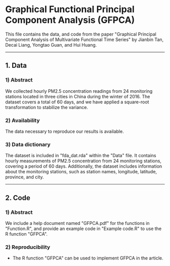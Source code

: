 #  Graphical Functional Principal Component Analysis (GFPCA)

This file contains the data, and code from the paper "Graphical Principal Component Analysis of Multivariate Functional Time Series" by Jianbin Tan, Decai Liang, Yongtao Guan, and Hui Huang.


------------------------------------------------------------------------------------------------------------------------------------------------------------------------------------------------------------------------------------------------
## 1.  Data
### 1) Abstract

We collected hourly PM2.5 concentration readings from 24 monitoring stations located in three cities in China during the winter of 2016. The dataset covers a total of 60 days, and we have applied a square-root transformation to stabilize the variance.

### 2) Availability
The data necessary to reproduce our results is available.

### 3) Data dictionary
The dataset is included in "fda_dat.rda" within the "Data" file. It contains hourly measurements of PM2.5 concentration from 24 monitoring stations, covering a period of 60 days. Additionally, the dataset includes information about the monitoring stations, such as station names, longitude, latitude, province, and city.

------------------------------------------------------------------------------------------------------------------------------------------------------------------------------------------------------------------------------------------------
## 2. Code
### 1) Abstract
We include a help document named "GFPCA.pdf" for the functions in "Function.R", and provide an example code in "Example code.R" to use the R function "GFPCA".

### 2) Reproducibility
- The R function "GFPCA" can be used to implement GFPCA in the article. 





